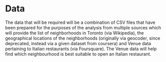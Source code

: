# Data 
The data that will be required will be a combination of CSV files that have been prepared for the purposes of the analysis from multiple sources which will provide the list of neighborhoods in Toronto (via Wikipedia), the geographical locations of the neighborhoods (originally via geocoder, since deprecated, instead via a given dataset from coursera) and Venue data pertaining to Italian restaurants (via Foursquare). The Venue data will help find which neighbourhood is best suitable to open an Italian restaurant.